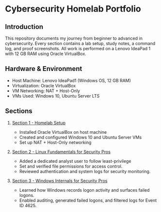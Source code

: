 # Cybersecurity Homelab Portfolio

## Introduction
This repository documents my journey from beginner to advanced in cybersecurity.
Every section contains a lab setup, study notes, a command log, and proof screenshots.
All work is performed on a Lenovo IdeaPad 1 with 12 GB RAM using Oracle VirtualBox.

## Hardware & Environment
- Host Machine: Lenovo IdeaPad1 (Windows OS, 12 GB RAM)
- Virtualization: Oracle VirtualBox
- VM Networking: NAT + Host-Only
- VMs Used: Windows 10, Ubuntu Server LTS

## Sections
1. [Section 1 - Homelab Setup](sections/section_1_homelab_setup/README.md)
	- Installed Oracle VirtualBox on host machine
	- Created and configured Windows 10 and Ubuntu Server VMs
	- Set up NAT + Host-Only networking

2. [Section 2 - Linux Fundamentals for Security Pros](sections/section_2_linux_fundamentals_for_security_pros)
	- Added a dedicated analyst user to follow least-privilege
	- Set and verified file permissions for access control.
	- Reviewed authentication and system logs for security monitoring.

3. [Section 3 - Windows Internals for Security Pros](sections/section_3_windows_internals/README.md)
	- Learned how Windows records logon activity and surfaces failed logons.
	- Enabled auditing, generated failed logons, and filtered logs for Event ID 4625.